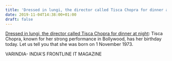 ```yaml
---
title: 'Dressed in lungi, the director called Tisca Chopra for dinner at night'
date: 2019-11-04T14:38:00+01:00
draft: false
---
```


[Dressed in lungi, the director called Tisca Chopra for dinner at night](https://varindia.com/news/dressed-in-lungi-the-director-called-tisca-chopra-for-dinner-at-night#.XcAp0qxHh9w.blogger): Tisca Chopra, known for her strong performance in Bollywood, has her birthday today. Let us tell you that she was born on 1 November 1973.  
  
VARINDIA- INDIA'S FRONTLINE IT MAGAZINE